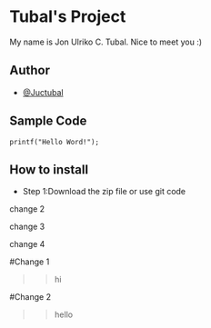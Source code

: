 # Tubal's Project
My name is Jon Ulriko C. Tubal. Nice to meet you :)

## Author
- [@Juctubal](https://github.com/Juctubal)

## Sample Code
`printf("Hello Word!");`

## How to install
- Step 1:Download the zip file or use git code

change 2

change 3

change 4

#Change 1
>> hi

#Change 2
>> hello

